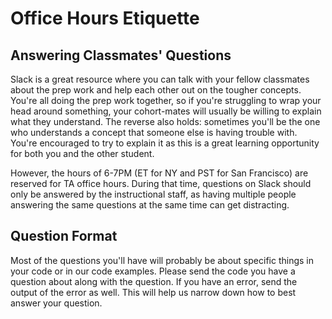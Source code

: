# Office Hours Etiquette

## Answering Classmates' Questions
Slack is a great resource where you can talk with your fellow classmates
about the prep work and help each other out on the tougher concepts.
You're all doing the prep work together, so if you're struggling to wrap
your head around something, your cohort-mates will usually be willing to
explain what they understand. The reverse also holds: sometimes you'll be
the one who understands a concept that someone else is having trouble with.
You're encouraged to try to explain it as this is a great learning opportunity
for both you and the other student.

However, the hours of 6-7PM (ET for NY and PST for San Francisco) are reserved
for TA office hours. During that time, questions on Slack should only be answered 
by the instructional staff, as having multiple people answering the same questions
at the same time can get distracting.

## Question Format

Most of the questions you'll have will probably be about specific things in your
code or in our code examples. Please send the code you have a question about along
with the question. If you have an error, send the output of the error as well.
This will help us narrow down how to best answer your question.
